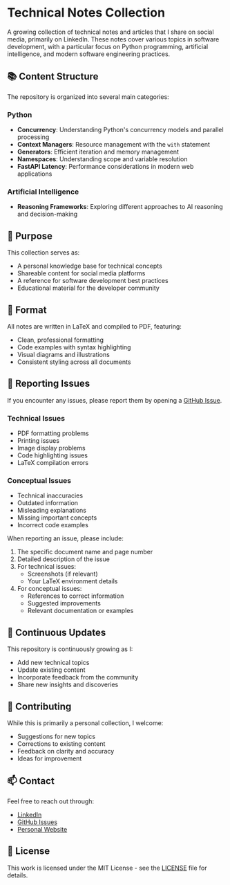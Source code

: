 # Technical Notes Collection

A growing collection of technical notes and articles that I share on social media, primarily on LinkedIn. These notes cover various topics in software development, with a particular focus on Python programming, artificial intelligence, and modern software engineering practices.

## 📚 Content Structure

The repository is organized into several main categories:

### Python
- **Concurrency**: Understanding Python's concurrency models and parallel processing
- **Context Managers**: Resource management with the `with` statement
- **Generators**: Efficient iteration and memory management
- **Namespaces**: Understanding scope and variable resolution
- **FastAPI Latency**: Performance considerations in modern web applications

### Artificial Intelligence
- **Reasoning Frameworks**: Exploring different approaches to AI reasoning and decision-making

## 🎯 Purpose

This collection serves as:
- A personal knowledge base for technical concepts
- Shareable content for social media platforms
- A reference for software development best practices
- Educational material for the developer community

## 📝 Format

All notes are written in LaTeX and compiled to PDF, featuring:
- Clean, professional formatting
- Code examples with syntax highlighting
- Visual diagrams and illustrations
- Consistent styling across all documents

## 🐛 Reporting Issues

If you encounter any issues, please report them by opening a [GitHub Issue](https://github.com/asanchezyali/social-media-posts/issues).

### Technical Issues
- PDF formatting problems
- Printing issues
- Image display problems
- Code highlighting issues
- LaTeX compilation errors

### Conceptual Issues
- Technical inaccuracies
- Outdated information
- Misleading explanations
- Missing important concepts
- Incorrect code examples

When reporting an issue, please include:
1. The specific document name and page number
2. Detailed description of the issue
3. For technical issues:
   - Screenshots (if relevant)
   - Your LaTeX environment details
4. For conceptual issues:
   - References to correct information
   - Suggested improvements
   - Relevant documentation or examples

## 🔄 Continuous Updates

This repository is continuously growing as I:
- Add new technical topics
- Update existing content
- Incorporate feedback from the community
- Share new insights and discoveries

## 🤝 Contributing

While this is primarily a personal collection, I welcome:
- Suggestions for new topics
- Corrections to existing content
- Feedback on clarity and accuracy
- Ideas for improvement

## 📫 Contact

Feel free to reach out through:
- [LinkedIn](https://www.linkedin.com/in/asanchezyali)
- [GitHub Issues](https://github.com/asanchezyali/social-media-posts/issues)
- [Personal Website](https://www.asanchezyali.com)

## 📄 License

This work is licensed under the MIT License - see the [LICENSE](LICENSE) file for details. 